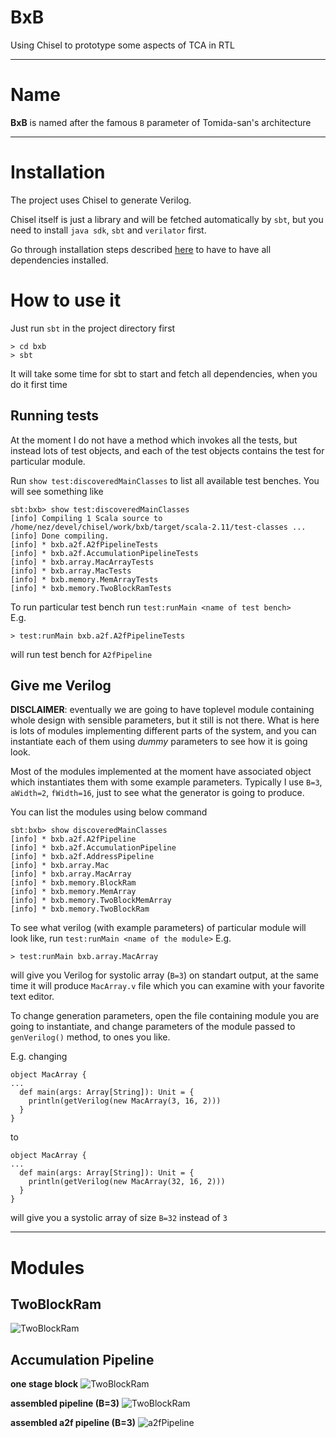 # BxB
Using Chisel to prototype some aspects of TCA in RTL

---
# Name
**BxB** is named after the famous `B` parameter of Tomida-san's architecture

---
# Installation
The project uses Chisel to generate Verilog.

Chisel itself is just a library and will be fetched automatically by `sbt`,
but you need to install `java sdk`, `sbt` and `verilator` first.

Go through installation steps described [here](https://github.com/freechipsproject/chisel3#installation)
to have to have all dependencies installed.

# How to use it
Just run `sbt` in the project directory first
```
> cd bxb
> sbt
```
It will take some time for sbt to start and fetch all dependencies, when you do it first time

## Running tests
At the moment I do not have a method which invokes all the tests, but instead lots of test objects,
and each of the test objects contains the test for particular module.

Run `show test:discoveredMainClasses` to list all available test benches. You will see something like
```
sbt:bxb> show test:discoveredMainClasses
[info] Compiling 1 Scala source to /home/nez/devel/chisel/work/bxb/target/scala-2.11/test-classes ...
[info] Done compiling.
[info] * bxb.a2f.A2fPipelineTests
[info] * bxb.a2f.AccumulationPipelineTests
[info] * bxb.array.MacArrayTests
[info] * bxb.array.MacTests
[info] * bxb.memory.MemArrayTests
[info] * bxb.memory.TwoBlockRamTests
```

To run particular test bench run `test:runMain <name of test bench>`  
E.g.
```
> test:runMain bxb.a2f.A2fPipelineTests
```
will run test bench for `A2fPipeline`


## Give me Verilog
**DISCLAIMER**: eventually we are going to have toplevel module containing whole design with sensible parameters,
but it still is not there. What is here is lots of modules implementing different parts of the system, and you can
instantiate each of them using *dummy* parameters to see how it is going look.

Most of the modules implemented at the moment have associated object which instantiates them with some example parameters.
Typically I use `B=3`, `aWidth=2`, `fWidth=16`, just to see what the generator is going to produce.

You can list the modules using below command
```
sbt:bxb> show discoveredMainClasses
[info] * bxb.a2f.A2fPipeline
[info] * bxb.a2f.AccumulationPipeline
[info] * bxb.a2f.AddressPipeline
[info] * bxb.array.Mac
[info] * bxb.array.MacArray
[info] * bxb.memory.BlockRam
[info] * bxb.memory.MemArray
[info] * bxb.memory.TwoBlockMemArray
[info] * bxb.memory.TwoBlockRam
```

To see what verilog (with example parameters) of particular module will look like, run `test:runMain <name of the module>`
E.g.
```
> test:runMain bxb.array.MacArray
```
will give you Verilog for systolic array (`B=3`) on standart output, at the same time it will produce `MacArray.v` file
which you can examine with your favorite text editor.

To change generation parameters, open the file containing module you are going to instantiate, and change parameters
of the module passed to `genVerilog()` method, to ones you like.

E.g. changing
```
object MacArray {
...
  def main(args: Array[String]): Unit = {
    println(getVerilog(new MacArray(3, 16, 2)))
  }
}
```
to
```
object MacArray {
...
  def main(args: Array[String]): Unit = {
    println(getVerilog(new MacArray(32, 16, 2)))
  }
}
```
will give you a systolic array of size `B=32` instead of `3`

---
# Modules

## TwoBlockRam
![TwoBlockRam](/docs/diagrams/TwoBlockRam.png)

## Accumulation Pipeline

**one stage block**
![TwoBlockRam](/docs/diagrams/accumulationPipelineElement.png)

**assembled pipeline (B=3)**
![TwoBlockRam](/docs/diagrams/accumulationPipeline.png)

**assembled a2f pipeline (B=3)**
![a2fPipeline](/docs/diagrams/a2fPipeline.png)
